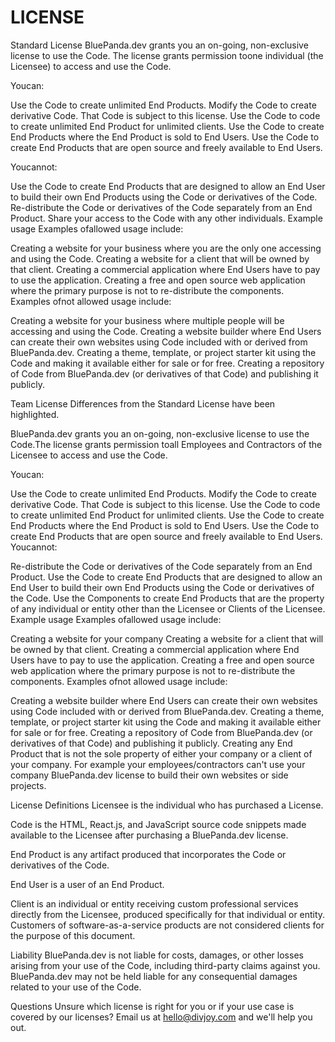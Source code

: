 # LICENSE

Standard License
BluePanda.dev grants you an on-going, non-exclusive license to use the Code. The license grants permission toone individual (the Licensee) to access and use the Code.


Youcan:

Use the Code to create unlimited End Products.
Modify the Code to create derivative Code. That Code is subject to this license.
Use the Code to code to create unlimited End Product for unlimited clients.
Use the Code to create End Products where the End Product is sold to End Users.
Use the Code to create End Products that are open source and freely available to End Users.

Youcannot:

Use the Code to create End Products that are designed to allow an End User to build their own End Products using the Code or derivatives of the Code.
Re-distribute the Code or derivatives of the Code separately from an End Product.
Share your access to the Code with any other individuals.
Example usage
Examples ofallowed usage include:

Creating a website for your business where you are the only one accessing and using the Code.
Creating a website for a client that will be owned by that client.
Creating a commercial application where End Users have to pay to use the application.
Creating a free and open source web application where the primary purpose is not to re-distribute the components.
Examples ofnot allowed usage include:

Creating a website for your business where multiple people will be accessing and using the Code.
Creating a website builder where End Users can create their own websites using Code included with or derived from BluePanda.dev.
Creating a theme, template, or project starter kit using the Code and making it available either for sale or for free.
Creating a repository of Code from BluePanda.dev (or derivatives of that Code) and publishing it publicly.

Team License
Differences from the Standard License have been highlighted.

BluePanda.dev grants you an on-going, non-exclusive license to use the Code.The license grants permission toall Employees and Contractors of the Licensee to access and use the Code.


Youcan:

Use the Code to create unlimited End Products.
Modify the Code to create derivative Code. That Code is subject to this license.
Use the Code to code to create unlimited End Product for unlimited clients.
Use the Code to create End Products where the End Product is sold to End Users.
Use the Code to create End Products that are open source and freely available to End Users.
Youcannot:

Re-distribute the Code or derivatives of the Code separately from an End Product.
Use the Code to create End Products that are designed to allow an End User to build their own End Products using the Code or derivatives of the Code.
Use the Components to create End Products that are the property of any individual or entity other than the Licensee or Clients of the Licensee.
Example usage
Examples ofallowed usage include:

Creating a website for your company
Creating a website for a client that will be owned by that client.
Creating a commercial application where End Users have to pay to use the application.
Creating a free and open source web application where the primary purpose is not to re-distribute the components.
Examples ofnot allowed usage include:

Creating a website builder where End Users can create their own websites using Code included with or derived from BluePanda.dev.
Creating a theme, template, or project starter kit using the Code and making it available either for sale or for free.
Creating a repository of Code from BluePanda.dev (or derivatives of that Code) and publishing it publicly.
Creating any End Product that is not the sole property of either your company or a client of your company. For example your employees/contractors can't use your company BluePanda.dev license to build their own websites or side projects.

License Definitions
Licensee is the individual who has purchased a License.

Code is the HTML, React.js, and JavaScript source code snippets made available to the Licensee after purchasing a BluePanda.dev license.

End Product is any artifact produced that incorporates the Code or derivatives of the Code.

End User is a user of an End Product.

Client is an individual or entity receiving custom professional services directly from the Licensee, produced specifically for that individual or entity. Customers of software-as-a-service products are not considered clients for the purpose of this document.


Liability
BluePanda.dev is not liable for costs, damages, or other losses arising from your use of the Code, including third-party claims against you. BluePanda.dev may not be held liable for any consequential damages related to your use of the Code.


Questions
Unsure which license is right for you or if your use case is covered by our licenses? Email us at hello@divjoy.com and we'll help you out.
